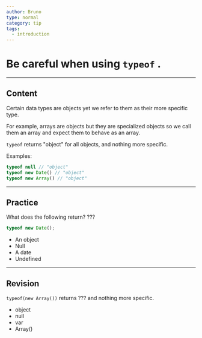 ```yaml
---
author: Bruno
type: normal
category: tip
tags:
  - introduction
---
```


# Be careful when using `typeof` .

---

## Content

Certain data types are objects yet we refer to them as their more specific type.

For example, arrays are objects but they are specialized objects so we call them an array and expect them to behave as an array.

`typeof` returns "object" for all objects, and nothing more specific.

Examples:

```javascript
typeof null // "object"
typeof new Date() // "object"
typeof new Array() // "object"
```

---

## Practice

What does the following return? ???

```javascript
typeof new Date();
```

- An object
- Null
- A date
- Undefined


---

## Revision

`typeof(new Array())`  returns ??? and nothing more specific.

- object
- null
- var
- Array()

